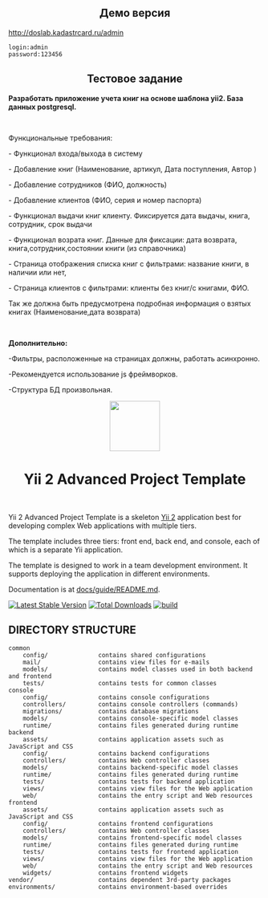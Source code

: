 <h2 align="center">Демо версия</h2>
<a href="http://doslab.kadastrcard.ru/admin" target="_blank">http://doslab.kadastrcard.ru/admin</a>

```
login:admin
password:123456
```

<h2 align="center">Тестовое задание</h2>
<p class=MsoNoSpacing><b style='mso-bidi-font-weight:normal'>Разработать
приложение учета книг на основе шаблона yii2. База данных <span class=SpellE>postgresql</span>.</b><b
style='mso-bidi-font-weight:normal'><span lang=EN-US style='mso-ansi-language:
EN-US'><o:p></o:p></span></b></p>

<p class=MsoNoSpacing><b style='mso-bidi-font-weight:normal'><span lang=EN-US
style='mso-ansi-language:EN-US'><o:p>&nbsp;</o:p></span></b></p>

<p class=MsoNoSpacing>Функциональные требования:<o:p></o:p></p>

<p class=MsoNoSpacing>- Функционал входа/выхода в систему<o:p></o:p></p>

<p class=MsoNoSpacing>- Добавление книг (Наименование, артикул, Дата
поступления, Автор<span class=GramE> )</span><o:p></o:p></p>

<p class=MsoNoSpacing>- Добавление сотрудников (ФИО, должность)<o:p></o:p></p>

<p class=MsoNoSpacing>- Добавление клиентов (ФИО, серия и номер паспорта)<o:p></o:p></p>

<p class=MsoNoSpacing>- Функционал выдачи книг клиенту. Фиксируется дата <span
class=SpellE>выдачы</span>, книга, сотрудник, срок выдачи<o:p></o:p></p>

<p class=MsoNoSpacing>- Функционал <span class=SpellE>возрата</span> книг.
Данные для фиксации: дата возврата, <span class=SpellE>книга<span class=GramE>,с</span>отрудник,состоянии</span>
книги (из справочника)<o:p></o:p></p>

<p class=MsoNoSpacing>- Страница отображения списка книг с фильтрами: название
книги, в наличии или нет,<o:p></o:p></p>

<p class=MsoNoSpacing>- Страница клиентов с фильтрами: клиенты без книг/с
книгами, ФИО. <o:p></o:p></p>

<p class=MsoNoSpacing>Так же должна быть предусмотрена подробная информация о
взятых книгах (<span class=SpellE>Наименование<span class=GramE>,д</span>ата</span>
возврата) <o:p></o:p></p>

<p class=MsoNoSpacing><o:p>&nbsp;</o:p></p>

<p class=MsoNoSpacing><b style='mso-bidi-font-weight:normal'>Дополнительно:<o:p></o:p></b></p>

<p class=MsoNoSpacing>-Фильтры, расположенные на страницах должны, работать
асинхронно. <o:p></o:p></p>

<p class=MsoNoSpacing>-Рекомендуется использование <span class=SpellE>js</span>
<span class=SpellE>фреймворков</span>. <o:p></o:p></p>

<p class=MsoNoSpacing>-Структура БД произвольная.</p>

<p align="center">
    <a href="https://github.com/yiisoft" target="_blank">
        <img src="https://avatars0.githubusercontent.com/u/993323" height="100px">
    </a>
    <h1 align="center">Yii 2 Advanced Project Template</h1>
    <br>
</p>

Yii 2 Advanced Project Template is a skeleton [Yii 2](https://www.yiiframework.com/) application best for
developing complex Web applications with multiple tiers.

The template includes three tiers: front end, back end, and console, each of which
is a separate Yii application.

The template is designed to work in a team development environment. It supports
deploying the application in different environments.

Documentation is at [docs/guide/README.md](docs/guide/README.md).

[![Latest Stable Version](https://img.shields.io/packagist/v/yiisoft/yii2-app-advanced.svg)](https://packagist.org/packages/yiisoft/yii2-app-advanced)
[![Total Downloads](https://img.shields.io/packagist/dt/yiisoft/yii2-app-advanced.svg)](https://packagist.org/packages/yiisoft/yii2-app-advanced)
[![build](https://github.com/yiisoft/yii2-app-advanced/workflows/build/badge.svg)](https://github.com/yiisoft/yii2-app-advanced/actions?query=workflow%3Abuild)

DIRECTORY STRUCTURE
-------------------

```
common
    config/              contains shared configurations
    mail/                contains view files for e-mails
    models/              contains model classes used in both backend and frontend
    tests/               contains tests for common classes    
console
    config/              contains console configurations
    controllers/         contains console controllers (commands)
    migrations/          contains database migrations
    models/              contains console-specific model classes
    runtime/             contains files generated during runtime
backend
    assets/              contains application assets such as JavaScript and CSS
    config/              contains backend configurations
    controllers/         contains Web controller classes
    models/              contains backend-specific model classes
    runtime/             contains files generated during runtime
    tests/               contains tests for backend application    
    views/               contains view files for the Web application
    web/                 contains the entry script and Web resources
frontend
    assets/              contains application assets such as JavaScript and CSS
    config/              contains frontend configurations
    controllers/         contains Web controller classes
    models/              contains frontend-specific model classes
    runtime/             contains files generated during runtime
    tests/               contains tests for frontend application
    views/               contains view files for the Web application
    web/                 contains the entry script and Web resources
    widgets/             contains frontend widgets
vendor/                  contains dependent 3rd-party packages
environments/            contains environment-based overrides
```
